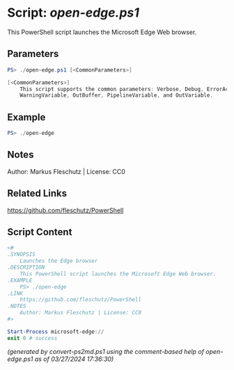 Script: *open-edge.ps1*
========================

This PowerShell script launches the Microsoft Edge Web browser.

Parameters
----------
```powershell
PS> ./open-edge.ps1 [<CommonParameters>]

[<CommonParameters>]
    This script supports the common parameters: Verbose, Debug, ErrorAction, ErrorVariable, WarningAction, 
    WarningVariable, OutBuffer, PipelineVariable, and OutVariable.
```

Example
-------
```powershell
PS> ./open-edge

```

Notes
-----
Author: Markus Fleschutz | License: CC0

Related Links
-------------
https://github.com/fleschutz/PowerShell

Script Content
--------------
```powershell
<#
.SYNOPSIS
	Launches the Edge browser
.DESCRIPTION
	This PowerShell script launches the Microsoft Edge Web browser.
.EXAMPLE
	PS> ./open-edge
.LINK
	https://github.com/fleschutz/PowerShell
.NOTES
	Author: Markus Fleschutz | License: CC0
#>

Start-Process microsoft-edge://
exit 0 # success
```

*(generated by convert-ps2md.ps1 using the comment-based help of open-edge.ps1 as of 03/27/2024 17:36:30)*
